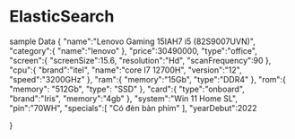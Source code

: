 # ElasticSearch
sample Data
{
    "name":"Lenovo Gaming 15IAH7 i5 (82S9007UVN)",
    "category":{
        "name":"lenovo"
    },
    "price":30490000,
    "type":"office",
    "screen":{
            "screenSize":15.6,
            "resolution":"Hd",
            "scanFrequency":90
    },
    "cpu":{
            "brand":"itel",
            "name":"core I7 12700H",
            "version":"12",
            "speed":"3200GHz"
    },
    "ram":{
            "memory":"15Gb",
            "type":"DDR4"
    },
    "rom":{
            "memory": "512Gb",
            "type": "SSD"
    },
    "card":{
            "type":"onboard",
            "brand":"Iris",
            "memory":"4gb"
    },
    "system":"Win 11 Home SL",
    "pin":"70WH",
    "specials":[
            "Có đèn bàn phím"
    ],
    "yearDebut":2022


}
